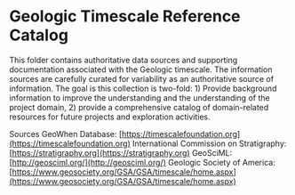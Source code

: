 # Geologic Timescale Reference Catalog
This folder contains authoritative data sources and supporting documentation associated with the Geologic timescale. The information sources are carefully curated for variability as an authoritative source of information. The goal is this collection is two-fold: 1) Provide background information to improve the understanding and  the understanding of the project domain, 2) provide a comprehensive catalog of domain-related resources for future projects and exploration activities.

Sources
GeoWhen Database: [https://timescalefoundation.org](https://timescalefoundation.org)
International Commission on Stratigraphy: [https://stratigraphy.org](https://stratigraphy.org)
GeoSciML: [http://geosciml.org/](http://geosciml.org/)
Geologic Society of America: [https://www.geosociety.org/GSA/GSA/timescale/home.aspx](https://www.geosociety.org/GSA/GSA/timescale/home.aspx)
